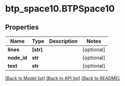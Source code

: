 # btp_space10.BTPSpace10

## Properties
Name | Type | Description | Notes
------------ | ------------- | ------------- | -------------
**lines** | **[str]** |  | [optional] 
**node_id** | **str** |  | [optional] 
**text** | **str** |  | [optional] 

[[Back to Model list]](../README.md#documentation-for-models) [[Back to API list]](../README.md#documentation-for-api-endpoints) [[Back to README]](../README.md)


